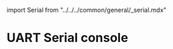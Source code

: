 import Serial from "../../../common/general/\_serial.mdx"

# UART Serial console

<Serial platform="rk" />
